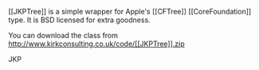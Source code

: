 [[JKPTree]] is a simple wrapper for Apple's [[CFTree]] [[CoreFoundation]] type.  It is BSD licensed for extra goodness.

You can download the class from http://www.kirkconsulting.co.uk/code/[[JKPTree]].zip

JKP